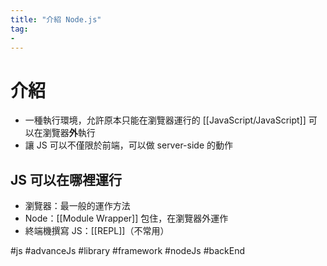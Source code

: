 ```yaml
---
title: "介紹 Node.js"
tag: 
- 
---
```

# 介紹
- 一種執行環境，允許原本只能在瀏覽器運行的 [[JavaScript/JavaScript]] 可以在瀏覽器**外**執行
- 讓 JS 可以不僅限於前端，可以做 server-side 的動作

## JS 可以在哪裡運行
- 瀏覽器：最一般的運作方法
- Node：[[Module Wrapper]] 包住，在瀏覽器外運作
- 終端機撰寫 JS：[[REPL]]（不常用）




#js #advanceJs #library #framework #nodeJs #backEnd